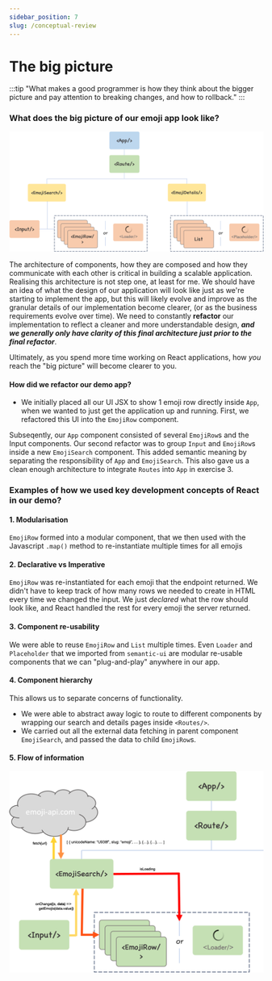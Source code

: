 ```yaml
---
sidebar_position: 7
slug: /conceptual-review
---
```


# The big picture

:::tip
"What makes a good programmer is how they think about the bigger picture and pay attention to breaking changes, and how to rollback."
:::

### What does the big picture of our emoji app look like?

![flow](./lab/assets/emoji-demo-flow-diagram.png)

The architecture of components, how they are composed and how they communicate with each other is critical in building a scalable application. Realising this architecture is not step one, at least for me. We should have an idea of what the design of our application will look like just as we're starting to implement the app, but this will likely evolve and improve as the granular details of our implementation become clearer, (or as the business requirements evolve over time). We need to constantly **refactor** our implementation to reflect a cleaner and more understandable design, **_and we generally only have clarity of this final architecture just prior to the final refactor_**.

Ultimately, as you spend more time working on React applications, how _you_ reach the "big picture" will become clearer to you.

#### How did we refactor our demo app?

- We initially placed all our UI JSX to show 1 emoji row directly inside `App`, when we wanted to just get the application up and running. First, we refactored this UI into the `EmojiRow` component.

Subseqently, our `App` component consisted of several `EmojiRow`s and the Input components. Our second refactor was to group `Input` and `EmojiRow`s inside a new `EmojiSearch` component. This added semantic meaning by separating the responsibility of `App` and `EmojiSearch`. This also gave us a clean enough architecture to integrate `Routes` into `App` in exercise 3.

### Examples of how we used key development concepts of React in our demo?

#### 1. Modularisation

`EmojiRow` formed into a modular component, that we then used with the Javascript `.map()` method to re-instantiate multiple times for all emojis

#### 2. Declarative vs Imperative

`EmojiRow` was re-instantiated for each emoji that the endpoint returned. We didn't have to keep track of how many rows we needed to create in HTML every time we changed the input. We just _declared_ what the row should look like, and React handled the rest for every emoji the server returned.

#### 3. Component re-usability

We were able to reuse `EmojiRow` and `List` multiple times. Even `Loader` and `Placeholder` that we imported from `semantic-ui` are modular re-usable components that we can "plug-and-play" anywhere in our app.

#### 4. Component hierarchy

This allows us to separate concerns of functionality.

- We were able to abstract away logic to route to different components by wrapping our search and details pages inside `<Routes/>`.
- We carried out all the external data fetching in parent component `EmojiSearch`, and passed the data to child `EmojiRow`s.

#### 5. Flow of information

![data](./lab/assets/flow-of-data-demo.png)
